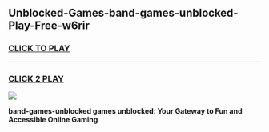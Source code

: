 
## Unblocked-Games-band-games-unblocked-Play-Free-w6rir
<h3>
<a href="https://premium76.site?title=band-games-unblocked&ref=18A">CLICK TO PLAY</a></h3>
<hr>

<h3>
<a href="https://premium76.site?title=band-games-unblocked&ref=18A">CLICK 2 PLAY</a>
  
</h3>

<a href="https://premium76.site?title=band-games-unblocked&ref=18A"><img src="https://clearcache.store/games.png"></a>


**band-games-unblocked games unblocked: Your Gateway to Fun and Accessible Online Gaming**
